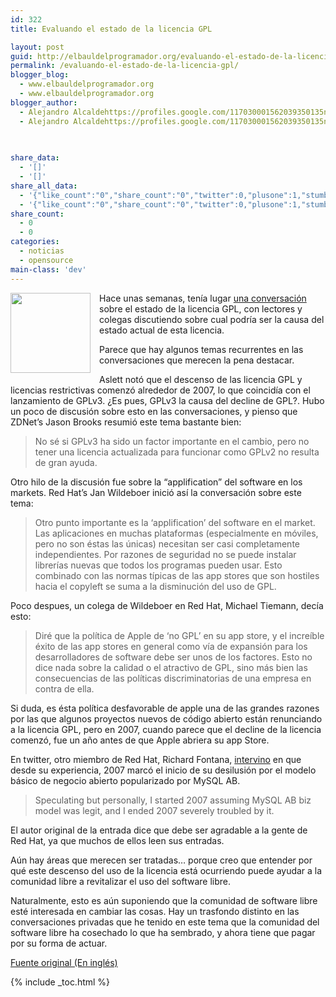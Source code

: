 ```yaml
---
id: 322
title: Evaluando el estado de la licencia GPL

layout: post
guid: http://elbauldelprogramador.org/evaluando-el-estado-de-la-licencia-gpl/
permalink: /evaluando-el-estado-de-la-licencia-gpl/
blogger_blog:
  - www.elbauldelprogramador.org
  - www.elbauldelprogramador.org
blogger_author:
  - Alejandro Alcaldehttps://profiles.google.com/117030001562039350135noreply@blogger.com
  - Alejandro Alcaldehttps://profiles.google.com/117030001562039350135noreply@blogger.com

  
  
share_data:
  - '[]'
  - '[]'
share_all_data:
  - '{"like_count":"0","share_count":"0","twitter":0,"plusone":1,"stumble":0,"pinit":0,"count":1,"time":1333551750}'
  - '{"like_count":"0","share_count":"0","twitter":0,"plusone":1,"stumble":0,"pinit":0,"count":1,"time":1333551750}'
share_count:
  - 0
  - 0
categories:
  - noticias
  - opensource
main-class: 'dev'
---
```

<div class="separator" style="clear: both; text-align: center;">
  <a href="http://upload.wikimedia.org/wikipedia/commons/thumb/8/8b/License_icon-gpl-2.svg/256px-License_icon-gpl-2.svg.png" imageanchor="1" style="clear:left; float:left;margin-right:1em; margin-bottom:1em"><img border="0" height="128" width="128" src="http://upload.wikimedia.org/wikipedia/commons/thumb/8/8b/License_icon-gpl-2.svg/256px-License_icon-gpl-2.svg.png" style="border:none;" /></a>
</div>

Hace unas semanas, tenía lugar <a target="_blank" href="https://plus.google.com/u/0/110027483887022913393/posts/Arx9N665DZf">una conversación</a> sobre el estado de la licencia GPL, con lectores y colegas discutiendo sobre cual podría ser la causa del estado actual de esta licencia.

Parece que hay algunos temas recurrentes en las conversaciones que merecen la pena destacar.

Aslett notó que el descenso de las licencia GPL y licencias restrictivas comenzó alrededor de 2007, lo que coincidía con el lanzamiento de GPLv3. ¿Es pues, GPLv3 la causa del decline de GPL?. Hubo un poco de discusión sobre esto en las conversaciones, y pienso que ZDNet&#8217;s Jason Brooks resumió este tema bastante bien:

> No sé si GPLv3 ha sido un factor importante en el cambio, pero no tener una licencia actualizada para funcionar como GPLv2 no resulta de gran ayuda. 

  
<!--ad-->

Otro hilo de la discusión fue sobre la &#8220;applification&#8221; del software en los markets. Red Hat&#8217;s Jan Wildeboer inició así la conversación sobre este tema:

> Otro punto importante es la &#8216;applification&#8217; del software en el market. Las aplicaciones en muchas plataformas (especialmente en móviles, pero no son éstas las únicas) necesitan ser casi completamente independientes. Por razones de seguridad no se puede instalar librerías nuevas que todos los programas pueden usar. Esto combinado con las normas típicas de las app stores que son hostiles hacia el copyleft se suma a la disminución del uso de GPL. 

Poco despues, un colega de Wildeboer en Red Hat, Michael Tiemann, decía esto:

> Diré que la política de Apple de &#8216;no GPL&#8217; en su app store, y el increíble éxito de las app stores en general como vía de expansión para los desarrolladores de software debe ser unos de los factores. Esto no dice nada sobre la calidad o el atractivo de GPL, sino más bien las consecuencias de las políticas discriminatorias de una empresa en contra de ella. 

Si duda, es ésta política desfavorable de apple una de las grandes razones por las que algunos proyectos nuevos de código abierto están renunciando a la licencia GPL, pero en 2007, cuando parece que el decline de la licencia comenzó, fue un año antes de que Apple abriera su app Store.

En twitter, otro miembro de Red Hat, Richard Fontana, <a target="_blank" href="https://twitter.com/#!/richardfontana/status/147770045999751169">intervino</a> en que desde su experiencia, 2007 marcó el inicio de su desilusión por el modelo básico de negocio abierto popularizado por MySQL AB.

> Speculating but personally, I started 2007 assuming MySQL AB biz model was legit, and I ended 2007 severely troubled by it. 

<p class="alert">
  El autor original de la entrada dice que debe ser agradable a la gente de Red Hat, ya que muchos de ellos leen sus entradas.
</p>

Aún hay áreas que merecen ser tratadas&#8230; porque creo que entender por qué este descenso del uso de la licencia está ocurriendo puede ayudar a la comunidad libre a revitalizar el uso del software libre.

Naturalmente, esto es aún suponiendo que la comunidad de software libre esté interesada en cambiar las cosas. Hay un trasfondo distinto en las conversaciones privadas que he tenido en este tema que la comunidad del software libre ha cosechado lo que ha sembrado, y ahora tiene que pagar por su forma de actuar.

<a target="_blank" href="http://www.itworld.com/it-managementstrategy/234223/evaluating-state-gpl">Fuente original (En inglés)</a>



{% include _toc.html %}
